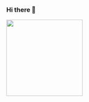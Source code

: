 ### Hi there 👋
<img src="https://repository-images.githubusercontent.com/333149013/7dbdbb80-6018-11eb-922b-eebc6bd23b30" width="200"/>
<!--
**black-fractal/black-fractal** is a ✨ _special_ ✨ repository because its `README.md` (this file) appears on your GitHub profile.

Here are some ideas to get you started:

- 🔭 I’m currently working on ...
- 🌱 I’m currently learning ...
- 👯 I’m looking to collaborate on ...
- 🤔 I’m looking for help with ...
- 💬 Ask me about ...
- 📫 How to reach me: ...
- 😄 Pronouns: ...
- ⚡ Fun fact: ...
-->

